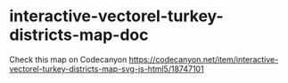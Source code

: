 # interactive-vectorel-turkey-districts-map-doc

Check this map on Codecanyon https://codecanyon.net/item/interactive-vectorel-turkey-districts-map-svg-js-html5/18747101
